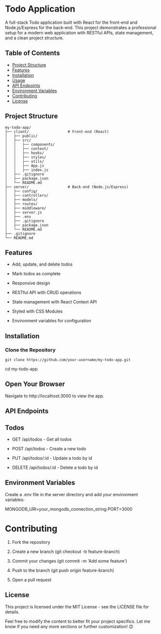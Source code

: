 # Todo Application

A full-stack Todo application built with React for the front-end and Node.js/Express for the back-end. This project demonstrates a professional setup for a modern web application with RESTful APIs, state management, and a clean project structure.

## Table of Contents
- [Project Structure](#project-structure)
- [Features](#features)
- [Installation](#installation)
- [Usage](#usage)
- [API Endpoints](#api-endpoints)
- [Environment Variables](#environment-variables)
- [Contributing](#contributing)
- [License](#license)

## Project Structure
```plaintext
my-todo-app/
├── client/                  # Front-end (React)
│   ├── public/
│   ├── src/
│   │   ├── components/
│   │   ├── context/
│   │   ├── hooks/
│   │   ├── styles/
│   │   ├── utils/
│   │   ├── App.js
│   │   ├── index.js
│   ├── .gitignore
│   ├── package.json
│   └── README.md
├── server/                  # Back-end (Node.js/Express)
│   ├── config/
│   ├── controllers/
│   ├── models/
│   ├── routes/
│   ├── middleware/
│   ├── server.js
│   ├── .env
│   ├── .gitignore
│   ├── package.json
│   └── README.md
├── .gitignore
└── README.md

```


## Features
- Add, update, and delete todos

- Mark todos as complete

- Responsive design

- RESTful API with CRUD operations

- State management with React Context API

- Styled with CSS Modules

- Environment variables for configuration

## Installation

### Clone the Repository

``` git clone https://github.com/your-username/my-todo-app.git ```

cd my-todo-app

## Open Your Browser
Navigate to http://localhost:3000 to view the app.

## API Endpoints

## Todos
- GET /api/todos - Get all todos

- POST /api/todos - Create a new todo

- PUT /api/todos/:id - Update a todo by id

- DELETE /api/todos/:id - Delete a todo by id


## Environment Variables
Create a .env file in the server directory and add your environment variables:


MONGODB_URI=your_mongodb_connection_string
PORT=3000


# Contributing

1. Fork the repository

2. Create a new branch (git checkout -b feature-branch)

3. Commit your changes (git commit -m 'Add some feature')

4. Push to the branch (git push origin feature-branch)

5. Open a pull request

## License
This project is licensed under the MIT License - see the LICENSE file for details.

Feel free to modify the content to better fit your project specifics. Let me know if you need any more sections or further customization! 😊

